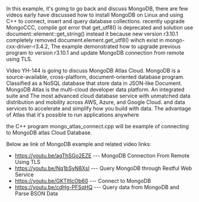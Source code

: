 In this example, it's going to go back and discuss MongoDB, there are few videos early have discussed how to install MongoDB on Linux and using C++ to connect, insert and query database collections.
recently upgrade MongoCCC, compile got error that get_utf8() is deprecated and solution use document::element::get_string() instead it because new version r3.10.1 completely removed document.element.get_utf8() wihch exist in mongo-cxx-driver-r3.4.2, 
The example demonstrated how to upgrade previous program to version r3.10.1 and update MongoDB connection from remote using TLS.

Video YH-144 is going to discuss MongoDB Atlas Cloud. MongoDB is a source-available, cross-platform, document-oriented database program. 
Classified as a NoSQL database that store data in JSON-like Document. MongoDB Atlas is the multi-cloud developer data platform. 
An integrated suite and The most advanced cloud database service with unmatched data distribution and mobility across AWS, Azure, and Google Cloud.
and data services to accelerate and simplify how you build with data. The advantage of Atlas that it's possible to run applications anywhere

the C++ program mongo_atlas_connect.cpp will be example of connecting to MongoDB atlas Cloud Database.

Below ae link of MongoDB example and related video links:
* https://youtu.be/agThSGo2EZE  --- MongoDB Connection From Remote Using TLS
* https://youtu.be/Nq1bSyN8XsI  --- Query MongoDB through Restful Web Service
* https://youtu.be/GKTItIcOb60  --- Connect to MongoDB
* https://youtu.be/cdHg-PFSqHQ  ---  Query data from  MongoDB and Parse BSON Data
